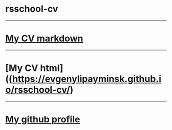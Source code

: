 # rsschool-cv
***
# [My CV markdown](https://github.com/EvgenyLipayMinsk/rsschool-cv/blob/gh-pages/cv.md)
***
# [My CV html]((https://evgenylipayminsk.github.io/rsschool-cv/)
***
# [My github profile](https://github.com/EvgenyLipayMinsk)
